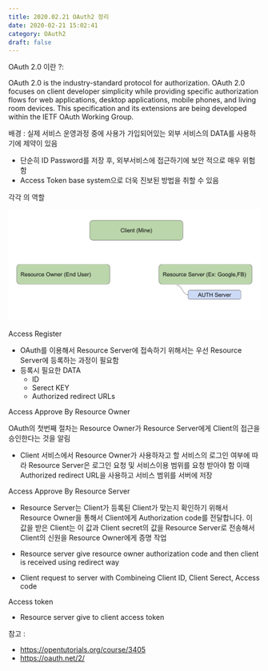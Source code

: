 ```yaml
---
title: 2020.02.21 OAuth2 정리
date: 2020-02-21 15:02:41
category: OAuth2 
draft: false
---
```


OAuth 2.0 이란 ?:

OAuth 2.0 is the industry-standard protocol for authorization. OAuth 2.0 focuses on client developer simplicity while providing specific authorization flows for web applications, desktop applications, mobile phones, and living room devices. This specification and its extensions are being developed within the IETF OAuth Working Group.


배경 :
실제 서비스 운영과정 중에 사용가 가입되어있는 외부 서비스의 DATA를 사용하기에 제약이 있음
- 단순히 ID Password를 저장 후, 외부서비스에 접근하기에 보안 적으로 매우 위험함
- Access Token base system으로 더욱 진보된 방법을 취할 수 있음

각각 의 역할

![Parts](https://github.com/superbderrick/Blog/blob/master/content/blog/OAuth2%20/part.png?raw=true)


Access Register
- OAuth를 이용해서 Resource Server에 접속하기 위해서는 우선 Resource Server에 등록하는 과정이 필요함
- 등록시 필요한 DATA
  - ID
  - Serect KEY
  - Authorized redirect URLs

Access Approve By Resource Owner 

OAuth의 첫번째 절차는 Resource Owner가 Resource Server에게 Client의 접근을 승인한다는 것을 알림

-  Client 서비스에서 Resource Owner가 사용하자고 할 서비스의 로그인 여부에 따라 Resource Server은 로그인 요청 및 서비스이용 범위를 요청 받아야 함 이때 Authorized redirect URL을 사용하고 서비스 범위를 서버에 저장


Access Approve By Resource Server

- Resource Server는 Client가 등록된 Client가 맞는지 확인하기 위해서 Resource Owner을 통해서 Client에게 Authorization code를 전달합니다. 이 값을 받은 Client는 이 값과 Client secret의 값을 Resource Server로 전송해서 Client의 신원을 Resource Owner에게 증명 작업

- Resource server give resource owner authorization code and then client is received using redirect way
- Client request to server with Combineing Client ID, Client Serect, Access code 


Access token

- Resource server give to client access token




참고 : 

- https://opentutorials.org/course/3405
- https://oauth.net/2/